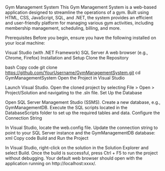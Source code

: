 Gym Management System
This Gym Management System is a web-based application designed to streamline the operations of a gym. Built using HTML, CSS, JavaScript, SQL, and .NET, the system provides an efficient and user-friendly platform for managing various gym activities, including membership management, scheduling, billing, and more.

Prerequisites
Before you begin, ensure you have the following installed on your local machine:

Visual Studio (with .NET Framework)
SQL Server
A web browser (e.g., Chrome, Firefox)
Installation and Setup
Clone the Repository

bash
Copy code
git clone https://github.com/YourUsername/GymManagementSystem.git
cd GymManagementSystem
Open the Project in Visual Studio

Launch Visual Studio.
Open the cloned project by selecting File > Open > Project/Solution and navigating to the .sln file.
Set Up the Database

Open SQL Server Management Studio (SSMS).
Create a new database, e.g., GymManagementDB.
Execute the SQL scripts located in the DatabaseScripts folder to set up the required tables and data.
Configure the Connection String

In Visual Studio, locate the web.config file.
Update the connection string to point to your SQL Server instance and the GymManagementDB database:
xml
Copy code
<connectionStrings>
    <add name="GymDBConnection" connectionString="Data Source=YOUR_SERVER_NAME;Initial Catalog=GymManagementDB;Integrated Security=True" providerName="System.Data.SqlClient" />
</connectionStrings>
Build and Run the Project

In Visual Studio, right-click on the solution in the Solution Explorer and select Build.
Once the build is successful, press Ctrl + F5 to run the project without debugging.
Your default web browser should open with the application running on http://localhost:xxxx/.
